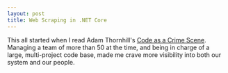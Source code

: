 ```yaml
---
layout: post
title: Web Scraping in .NET Core
---
```


This all started when I read Adam Thornhill's [Code as a Crime Scene](https://www.adamtornhill.com/articles/crimescene/codeascrimescene.htm). Managing a team of more than 50 at the time, and being in charge of a large, multi-project code base, made me crave more visibility into both our system and our people.

<figure class="kg-card kg-image-card"><img src="/content/images/2020/06/image.png" class="kg-image" alt srcset="/content/images/size/w600/2020/06/image.png 600w, /content/images/size/w1000/2020/06/image.png 1000w, /content/images/size/w1600/2020/06/image.png 1600w, /content/images/size/w1804/2020/06/image.png 1804w"></figure>